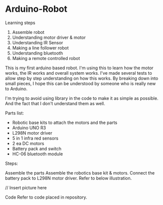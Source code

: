 # Arduino-Robot

Learning steps
1. Assemble robot
2. Understanding motor driver & motor
3. Understanding IR Sensor
4. Making a line follower robot
5. Understanding bluetooth
6. Making a remote controlled robot


This is my first arduino based robot. I'm using this to learn how the motor works, the IR works and overall system works. I've made several tests to allow step by step understanding on how this works. By breaking down into small pieces, I hope this can be understood by someone who is really new to Arduino.

I'm trying to avoid using library in the code to make it as simple as possible. And the fact that I don't understand them as well.

Parts list:
- Robotic base kits to attach the motors and the parts
- Arduino UNO R3
- L298N motor driver
- 5 in 1 infra red sensors
- 2 ea DC motors
- Battery pack and switch
- HC-06 bluetooth module

Steps:

Assemble the parts Assemble the robotics base kit & motors. Connect the battery pack to L298N motor driver. Refer to below illustration.

// Insert picture here

Code Refer to code placed in repository.

